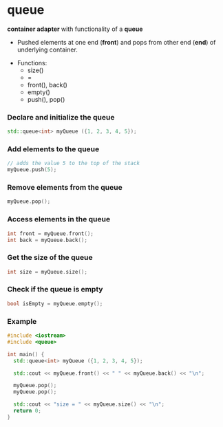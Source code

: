 # queue

**container adapter** with functionality of a **queue**

- Pushed elements at one end (**front**) and pops from other end (**end**) of
  underlying container.

* Functions:
  - size()
  - =
  - front(), back()
  - empty()
  - push(), pop()

### Declare and initialize the queue

```c++
std::queue<int> myQueue ({1, 2, 3, 4, 5});
```

### Add elements to the queue

```c++
// adds the value 5 to the top of the stack
myQueue.push(5);
```

### Remove elements from the queue

```c++
myQueue.pop();
```

### Access elements in the queue

```c++
int front = myQueue.front();
int back = myQueue.back();
```

### Get the size of the queue

```c++
int size = myQueue.size();
```

### Check if the queue is empty

```c++
bool isEmpty = myQueue.empty();
```

### Example

```c++
#include <iostream>
#include <queue>

int main() {
  std::queue<int> myQueue ({1, 2, 3, 4, 5});

  std::cout << myQueue.front() << " " << myQueue.back() << "\n";

  myQueue.pop();
  myQueue.pop();

  std::cout << "size = " << myQueue.size() << "\n";
  return 0;
}
```
